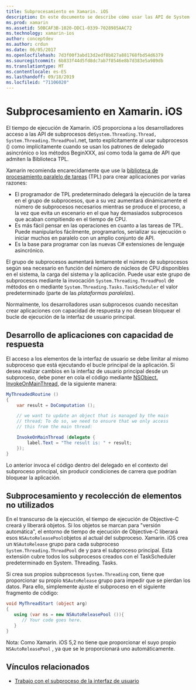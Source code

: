 ```yaml
---
title: Subprocesamiento en Xamarin. iOS
description: En este documento se describe cómo usar las API de System. Threading en una aplicación de Xamarin. iOS. Describe la biblioteca TPL, la compilación de aplicaciones con capacidad de respuesta y la recolección de elementos no utilizados.
ms.prod: xamarin
ms.assetid: 50BCAF3B-1020-DDC1-0339-7028985AAC72
ms.technology: xamarin-ios
author: conceptdev
ms.author: crdun
ms.date: 06/05/2017
ms.openlocfilehash: 7d3f00f3abd13d2edf8b827a881768fbd54d6379
ms.sourcegitcommit: 6b833f44d5fd8dc7ab7f8546e8b7d383e5a989db
ms.translationtype: MT
ms.contentlocale: es-ES
ms.lasthandoff: 09/18/2019
ms.locfileid: "71106020"
---
```

# <a name="threading-in-xamarinios"></a>Subprocesamiento en Xamarin. iOS

El tiempo de ejecución de Xamarin. iOS proporciona a los desarrolladores acceso a las API de subprocesos de`System.Threading.Thread, System.Threading.ThreadPool`.net, tanto explícitamente al usar subprocesos () como implícitamente cuando se usan los patrones de delegado asincrónico o los métodos BeginXXX, así como toda la gama de API que admiten la Biblioteca TPL.

Xamarin recomienda encarecidamente que use la [biblioteca de procesamiento paralelo de tareas](https://msdn.microsoft.com/library/dd460717.aspx) (TPL) para crear aplicaciones por varias razones:

- El programador de TPL predeterminado delegará la ejecución de la tarea en el grupo de subprocesos, que a su vez aumentará dinámicamente el número de subprocesos necesarios mientras se produce el proceso, a la vez que evita un escenario en el que hay demasiados subprocesos que acaban compitiendo en el tiempo de CPU. 
- Es más fácil pensar en las operaciones en cuanto a las tareas de TPL. Puede manipularlos fácilmente, programarlos, serializar su ejecución o iniciar muchos en paralelo con un amplio conjunto de API. 
- Es la base para programar con las nuevas C# extensiones de lenguaje asincrónico. 

El grupo de subprocesos aumentará lentamente el número de subprocesos según sea necesario en función del número de núcleos de CPU disponibles en el sistema, la carga del sistema y la aplicación. Puede usar este grupo de subprocesos mediante la invocación `System.Threading.ThreadPool` de métodos en o mediante `System.Threading.Tasks.TaskScheduler` el valor predeterminado (parte de las *plataformas paralelas*).

Normalmente, los desarrolladores usan subprocesos cuando necesitan crear aplicaciones con capacidad de respuesta y no desean bloquear el bucle de ejecución de la interfaz de usuario principal.

 <a name="Developing_Responsive_Applications" />

## <a name="developing-responsive-applications"></a>Desarrollo de aplicaciones con capacidad de respuesta

El acceso a los elementos de la interfaz de usuario se debe limitar al mismo subproceso que está ejecutando el bucle principal de la aplicación. Si desea realizar cambios en la interfaz de usuario principal desde un subproceso, debe poner en cola el código mediante [NSObject. InvokeOnMainThread](xref:Foundation.NSObject), de la siguiente manera:

```csharp
MyThreadedRoutine ()  
{  
    var result = DoComputation ();  

    // we want to update an object that is managed by the main
    // thread; To do so, we need to ensure that we only access
    // this from the main thread:

    InvokeOnMainThread (delegate {  
        label.Text = "The result is: " + result;  
    });
}
```

Lo anterior invoca el código dentro del delegado en el contexto del subproceso principal, sin producir condiciones de carrera que podrían bloquear la aplicación.

 <a name="Threading_and_Garbage_Collection" />

## <a name="threading-and-garbage-collection"></a>Subprocesamiento y recolección de elementos no utilizados

En el transcurso de la ejecución, el tiempo de ejecución de Objective-C creará y liberará objetos. Si los objetos se marcan para "versión automática", el entorno de tiempo de ejecución de Objective-C liberará esos `NSAutoReleasePool`objetos al actual del subproceso. Xamarin. iOS crea un `NSAutoRelease` grupo para cada subproceso `System.Threading.ThreadPool` de y para el subproceso principal. Esta extensión cubre todos los subprocesos creados con el TaskScheduler predeterminado en System. Threading. Tasks.

Si crea sus propios subprocesos `System.Threading` con, tiene que proporcionar su propio `NSAutoRelease` grupo para impedir que se pierdan los datos. Para ello, simplemente ajuste el subproceso en el siguiente fragmento de código:

```csharp
void MyThreadStart (object arg)
{
   using (var ns = new NSAutoReleasePool ()){
      // Your code goes here.
   }
}
```

Nota: Como Xamarin. iOS 5,2 no tiene que proporcionar el suyo propio `NSAutoReleasePool` , ya que se le proporcionará uno automáticamente.

## <a name="related-links"></a>Vínculos relacionados

- [Trabajo con el subproceso de la interfaz de usuario](~/ios/user-interface/ios-ui/ui-thread.md)
